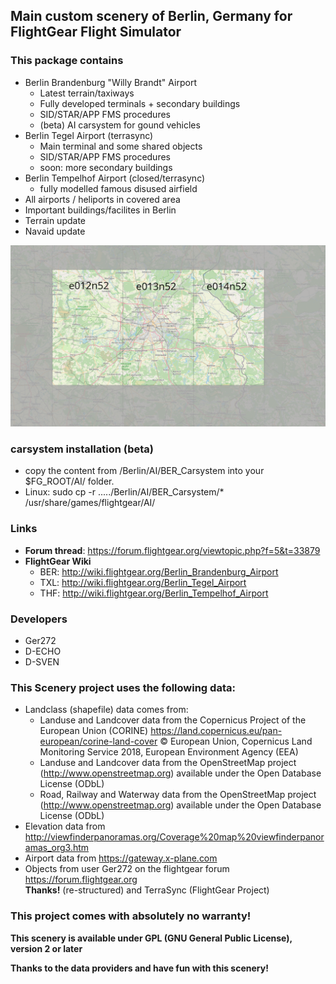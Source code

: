 
## Main custom scenery of Berlin, Germany for FlightGear Flight Simulator

### This package contains
* Berlin Brandenburg "Willy Brandt" Airport
	* Latest terrain/taxiways
	* Fully developed terminals + secondary buildings
	* SID/STAR/APP FMS procedures
	* (beta) AI carsystem for gound vehicles
* Berlin Tegel Airport (terrasync)
	* Main terminal and some shared objects
	* SID/STAR/APP FMS procedures
	* soon: more secondary buildings
* Berlin Tempelhof Airport (closed/terrasync)
	* fully modelled famous disused airfield
* All airports / heliports in covered area
* Important buildings/facilites in Berlin
* Terrain update
* Navaid update

![Coverage](coverage.png)

### carsystem installation (beta)

* copy the content from /Berlin/AI/BER_Carsystem into your $FG_ROOT/AI/ folder.
* Linux: sudo cp -r ...../Berlin/AI/BER_Carsystem/* /usr/share/games/flightgear/AI/

### Links
* **Forum thread**:  https://forum.flightgear.org/viewtopic.php?f=5&t=33879 
* **FlightGear Wiki**
	* BER: http://wiki.flightgear.org/Berlin_Brandenburg_Airport
	* TXL: http://wiki.flightgear.org/Berlin_Tegel_Airport
	* THF: http://wiki.flightgear.org/Berlin_Tempelhof_Airport

### Developers
* Ger272
* D-ECHO
* D-SVEN

### This Scenery project uses the following data:
* Landclass (shapefile) data comes from: 
	* Landuse and Landcover data from the Copernicus Project of the European Union (CORINE) 
	https://land.copernicus.eu/pan-european/corine-land-cover © European Union, Copernicus Land Monitoring Service 2018, European Environment Agency (EEA) 
	* Landuse and Landcover data from the OpenStreetMap project 
	(http://www.openstreetmap.org) available under the Open Database License (ODbL) 
	* Road, Railway and Waterway data from the OpenStreetMap project 
	(http://www.openstreetmap.org) available under the Open Database License (ODbL) 
* Elevation data from 
	http://viewfinderpanoramas.org/Coverage%20map%20viewfinderpanoramas_org3.htm 
* Airport data from 
	https://gateway.x-plane.com  
* Objects from user Ger272 on the flightgear forum https://forum.flightgear.org  
	**Thanks!** (re-structured) and TerraSync (FlightGear Project)

### This project comes with absolutely no warranty!

**This scenery is available under GPL (GNU General Public License), version 2 or later**

**Thanks to the data providers and have fun with this scenery!**
